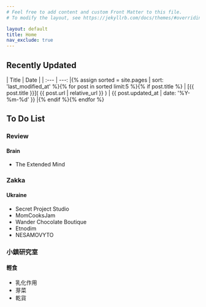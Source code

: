 ```yaml
---
# Feel free to add content and custom Front Matter to this file.
# To modify the layout, see https://jekyllrb.com/docs/themes/#overriding-theme-defaults

layout: default
title: Home
nav_exclude: true
---
```

## Recently Updated

| Title      | Date     |
| :---        |     ---: |{% assign sorted = site.pages | sort: 'last_modified_at' %}{% for post in sorted limit:5 %}{% if post.title %}
| [{{ post.title }}]( {{ post.url | relative_url }} ) | {{ post.updated_at  | date: '%Y-%m-%d' }} |{% endif %}{% endfor %}


## To Do List

### Review

#### Brain

 - The Extended Mind

### Zakka

#### Ukraine

 - Secret Project Studio
 - MomCooksJam
 - Wander Chocolate Boutique
 - Etnodim
 - NESAMOVYTO

### 小鎮研究室

#### 輕食

 - 乳化作用
 - 芽菜
 - 乾貨

